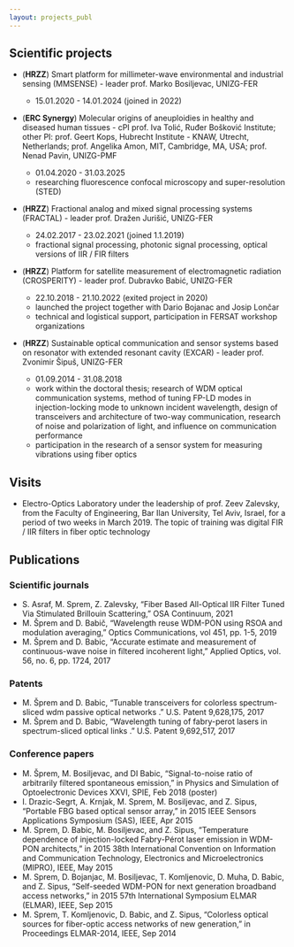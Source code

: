 ```yaml
---
layout: projects_publ
---
```


## Scientific projects
* (**HRZZ**) Smart platform for millimeter-wave environmental and industrial sensing (MMSENSE) - leader prof. Marko Bosiljevac, UNIZG-FER
  * 15.01.2020 - 14.01.2024 (joined in 2022)


* (**ERC Synergy**) Molecular origins of aneuploidies in healthy and diseased human tissues - cPI prof. Iva Tolić, Ruđer Bošković Institute; other PI: prof. Geert Kops, Hubrecht Institute - KNAW, Utrecht, Netherlands; prof. Angelika Amon, MIT, Cambridge, MA, USA; prof. Nenad Pavin, UNIZG-PMF
  * 01.04.2020 - 31.03.2025
  * researching fluorescence confocal microscopy and super-resolution (STED)


* (**HRZZ**) Fractional analog and mixed signal processing systems (FRACTAL) - leader prof. Dražen Jurišić, UNIZG-FER
  * 24.02.2017 - 23.02.2021 (joined 1.1.2019)
  * fractional signal processing, photonic signal processing, optical versions of IIR / FIR filters

* (**HRZZ**) Platform for satellite measurement of electromagnetic radiation (CROSPERITY) - leader prof. Dubravko Babić, UNIZG-FER
  * 22.10.2018 - 21.10.2022 (exited project in 2020)
  * launched the project together with Dario Bojanac and Josip Lončar
  * technical and logistical support, participation in FERSAT workshop organizations

* (**HRZZ**) Sustainable optical communication and sensor systems based on resonator with extended resonant cavity (EXCAR) - leader prof. Zvonimir Šipuš, UNIZG-FER
  * 01.09.2014 - 31.08.2018
  * work within the doctoral thesis; research of WDM optical communication systems, method of tuning FP-LD modes in injection-locking mode to unknown incident wavelength, design of transceivers and architecture of two-way communication, research of noise and polarization of light, and influence on communication performance
  * participation in the research of a sensor system for measuring vibrations using fiber optics



## Visits
* Electro-Optics Laboratory under the leadership of prof. Zeev Zalevsky, from the Faculty of Engineering, Bar Ilan University, Tel Aviv, Israel, for a period of two weeks in March 2019. The topic of training was digital FIR / IIR filters in fiber optic technology



## Publications

### Scientific journals
* S. Asraf, M. Sprem, Z. Zalevsky, “Fiber Based All-Optical IIR Filter Tuned Via Stimulated Brillouin Scattering,” OSA Continuum, 2021
* M. Šprem and D. Babič, “Wavelength reuse WDM-PON using RSOA and modulation averaging,” Optics Communications, vol 451, pp. 1-5, 2019
* M. Šprem and D. Babic, “Accurate estimate and measurement of continuous-wave noise in filtered incoherent light,” Applied Optics, vol. 56, no. 6, pp. 1724, 2017
 
### Patents
* M. Šprem and D. Babic, “Tunable transceivers for colorless spectrum-sliced wdm passive optical networks .” U.S. Patent 9,628,175, 2017
* M. Šprem and D. Babic, “Wavelength tuning of fabry-perot lasers in spectrum-sliced optical links .” U.S. Patent 9,692,517, 2017
 
### Conference papers
* M. Šprem, M. Bosiljevac, and DI Babic, “Signal-to-noise ratio of arbitrarily filtered spontaneous emission,” in Physics and Simulation of Optoelectronic Devices XXVI, SPIE, Feb 2018 (poster)
* I. Drazic-Segrt, A. Krnjak, M. Sprem, M. Bosiljevac, and Z. Sipus, “Portable FBG based optical sensor array,” in 2015 IEEE Sensors Applications Symposium (SAS), IEEE, Apr 2015
* M. Sprem, D. Babic, M. Bosiljevac, and Z. Sipus, “Temperature dependence of injection-locked Fabry-Pérot laser emission in WDM-PON architects,” in 2015 38th International Convention on Information and Communication Technology, Electronics and Microelectronics (MIPRO), IEEE, May 2015
* M. Sprem, D. Bojanjac, M. Bosiljevac, T. Komljenovic, D. Muha, D. Babic, and Z. Sipus, “Self-seeded WDM-PON for next generation broadband access networks,” in 2015 57th International Symposium ELMAR (ELMAR), IEEE, Sep 2015
* M. Sprem, T. Komljenovic, D. Babic, and Z. Sipus, “Colorless optical sources for fiber-optic access networks of new generation,” in Proceedings ELMAR-2014, IEEE, Sep 2014